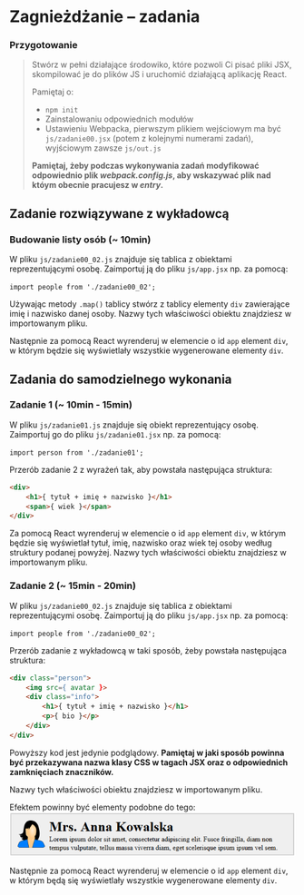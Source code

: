 # Zagnieżdżanie &ndash; zadania

### Przygotowanie

> Stwórz w pełni działające środowiko, które pozwoli Ci pisać pliki JSX, skompilować je do plików JS i uruchomić działającą aplikację React.
> 
> Pamiętaj o:
> - ```npm init```
> - Zainstalowaniu odpowiednich modułów
> - Ustawieniu Webpacka, pierwszym plikiem wejściowym ma być `js/zadanie00.jsx` (potem z kolejnymi numerami zadań), wyjściowym zawsze `js/out.js`
>
> **Pamiętaj, żeby podczas wykonywania zadań modyfikować odpowiednio plik _webpack.config.js_, aby wskazywać plik nad któym obecnie pracujesz w _entry_.**

## Zadanie rozwiązywane z wykładowcą

### Budowanie listy osób  (~ 10min)

W pliku `js/zadanie00_02.js` znajduje się tablica z obiektami reprezentującymi osobę. Zaimportuj ją do pliku `js/app.jsx` np. za pomocą:

```import people from './zadanie00_02';```

Używając metody ```.map()``` tablicy stwórz z tablicy elementy ```div``` zawierające imię i nazwisko danej osoby. Nazwy tych właściwości obiektu znajdziesz w importowanym pliku. 

Następnie za pomocą React wyrenderuj w elemencie o id ```app``` element ```div```, w którym będzie się wyświetlały wszystkie wygenerowane elementy ```div```.

## Zadania do samodzielnego wykonania

### Zadanie 1 (~ 10min - 15min)

W pliku `js/zadanie01.js` znajduje się obiekt reprezentujący osobę. Zaimportuj go do pliku `js/zadanie01.jsx` np. za pomocą:

```import person from './zadanie01';```

Przerób zadanie 2 z wyrażeń tak, aby powstała następująca struktura:

```HTML
<div>
    <h1>{ tytuł + imię + nazwisko }</h1>
    <span>{ wiek }</span>
</div>
```

Za pomocą React wyrenderuj w elemencie o id ```app``` element ```div```, w którym będzie się wyświetlał tytuł, imię, nazwisko oraz wiek tej osoby według struktury podanej powyżej. Nazwy tych właściwości obiektu znajdziesz w importowanym pliku. 

### Zadanie 2 (~ 15min - 20min)

W pliku `js/zadanie00_02.js` znajduje się tablica z obiektami reprezentującymi osobę. Zaimportuj ją do pliku `js/app.jsx` np. za pomocą:

```import people from './zadanie00_02';```

Przerób zadanie z wykładowcą w taki sposób, żeby powstała następująca struktura:
```HTML
<div class="person">
    <img src={ avatar }>
    <div class="info">
        <h1>{ tytuł + imię + nazwisko }</h1>
        <p>{ bio }</p>
    </div>
</div>
 ```
 
 Powyższy kod jest jedynie podglądowy. **Pamiętaj w jaki sposób powinna być przekazywana nazwa klasy CSS w tagach JSX oraz o odpowiednich zamknięciach znaczników.**
 
 Nazwy tych właściwości obiektu znajdziesz w importowanym pliku. 
 
 Efektem powinny być elementy podobne do tego:
 ![Zadanie 2 screen](img/zadanie02_screen.png "Zadanie 2 screen")

Następnie za pomocą React wyrenderuj w elemencie o id ```app``` element ```div```, w którym będą się wyświetlały wszystkie wygenerowane elementy ```div```.